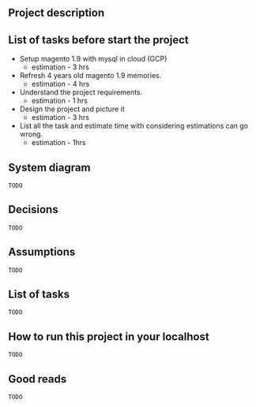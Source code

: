 ## Project description

## List of tasks before start the project
* Setup magento 1.9 with mysql in cloud (GCP)
    * estimation - 3 hrs
* Refresh 4 years old magento 1.9 memories.
    * estimation - 4 hrs
* Understand the project requirements.
    * estimation - 1 hrs
* Design the project and picture it
    * estimation - 3 hrs
* List all the task and estimate time with considering estimations can go wrong.
    * estimation - 1hrs

## System diagram
`TODO`

## Decisions
`TODO`

## Assumptions
`TODO`

## List of tasks
`TODO`

## How to run this project in your localhost
`TODO`

## Good reads
`TODO`
